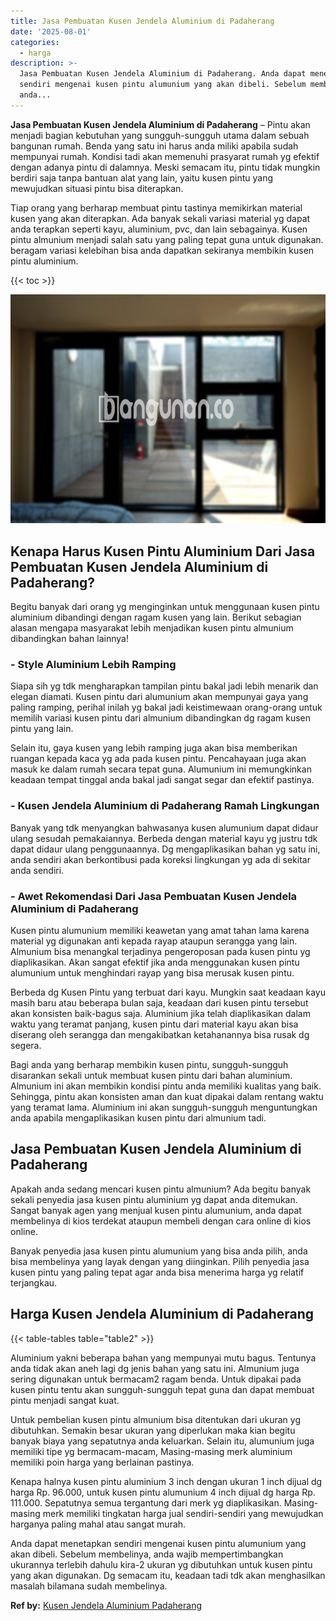 ```yaml
---
title: Jasa Pembuatan Kusen Jendela Aluminium di Padaherang
date: '2025-08-01'
categories:
  - harga
description: >-
  Jasa Pembuatan Kusen Jendela Aluminium di Padaherang. Anda dapat menetapkan
  sendiri mengenai kusen pintu alumunium yang akan dibeli. Sebelum membelinya,
  anda...
---
```


**Jasa Pembuatan Kusen Jendela Aluminium di Padaherang** – Pintu akan menjadi bagian kebutuhan yang sungguh-sungguh utama dalam sebuah bangunan rumah. Benda yang satu ini harus anda miliki apabila sudah mempunyai rumah. Kondisi tadi akan memenuhi prasyarat rumah yg efektif dengan adanya pintu di dalamnya. Meski semacam itu, pintu tidak mungkin berdiri saja tanpa bantuan alat yang lain, yaitu kusen pintu yang mewujudkan situasi pintu bisa diterapkan.

Tiap orang yang berharap membuat pintu tastinya memikirkan material kusen yang akan diterapkan. Ada banyak sekali variasi material yg dapat anda terapkan seperti kayu, aluminium, pvc, dan lain sebagainya. Kusen pintu almunium menjadi salah satu yang paling tepat guna untuk digunakan. beragam variasi kelebihan bisa anda dapatkan sekiranya membikin kusen pintu aluminium.

{{< toc >}}

![Jasa Pembuatan Kusen Jendela Aluminium di Padaherang](/images/harga-kusen-jendela-alumunium-31.png)

## Kenapa Harus Kusen Pintu Aluminium Dari Jasa Pembuatan Kusen Jendela Aluminium di Padaherang?

Begitu banyak dari orang yg menginginkan untuk menggunaan kusen pintu aluminium dibandingi dengan ragam kusen yang lain. Berikut sebagian alasan mengapa masyarakat lebih menjadikan kusen pintu almunium dibandingkan bahan lainnya!

### \- Style Aluminium Lebih Ramping

Siapa sih yg tdk mengharapkan tampilan pintu bakal jadi lebih menarik dan elegan diamati. Kusen pintu dari alumunium akan mempunyai gaya yang paling ramping, perihal inilah yg bakal jadi keistimewaan orang-orang untuk memilih variasi kusen pintu dari almunium dibandingkan dg ragam kusen pintu yang lain.

Selain itu, gaya kusen yang lebih ramping juga akan bisa memberikan ruangan kepada kaca yg ada pada kusen pintu. Pencahayaan juga akan masuk ke dalam rumah secara tepat guna. Alumunium ini memungkinkan keadaan tempat tinggal anda bakal jadi sangat segar dan efektif pastinya.

### \- Kusen Jendela Aluminium di Padaherang Ramah Lingkungan

Banyak yang tdk menyangkan bahwasanya kusen alumunium dapat didaur ulang sesudah pemakaiannya. Berbeda dengan material kayu yg justru tdk dapat didaur ulang penggunaannya. Dg mengaplikasikan bahan yg satu ini, anda sendiri akan berkontibusi pada koreksi lingkungan yg ada di sekitar anda sendiri.

### \- Awet Rekomendasi Dari Jasa Pembuatan Kusen Jendela Aluminium di Padaherang

Kusen pintu alumunium memiliki keawetan yang amat tahan lama karena material yg digunakan anti kepada rayap ataupun serangga yang lain. Almunium bisa menangkal terjadinya pengeroposan pada kusen pintu yg diaplikasikan. Akan sangat efektif jika anda menggunakan kusen pintu alumunium untuk menghindari rayap yang bisa merusak kusen pintu.

Berbeda dg Kusen Pintu yang terbuat dari kayu. Mungkin saat keadaan kayu masih baru atau beberapa bulan saja, keadaan dari kusen pintu tersebut akan konsisten baik-bagus saja. Aluminium jika telah diaplikasikan dalam waktu yang teramat panjang, kusen pintu dari material kayu akan bisa diserang oleh serangga dan mengakibatkan ketahanannya bisa rusak dg segera.

Bagi anda yang berharap membikin kusen pintu, sungguh-sungguh disarankan sekali untuk membuat kusen pintu dari bahan aluminium. Almunium ini akan membikin kondisi pintu anda memiliki kualitas yang baik. Sehingga, pintu akan konsisten aman dan kuat dipakai dalam rentang waktu yang teramat lama. Aluminium ini akan sungguh-sungguh menguntungkan anda apabila mengaplikasikan kusen pintu dari almunium tadi.

## Jasa Pembuatan Kusen Jendela Aluminium di Padaherang

Apakah anda sedang mencari kusen pintu almunium? Ada begitu banyak sekali penyedia jasa kusen pintu aluminium yg dapat anda ditemukan. Sangat banyak agen yang menjual kusen pintu alumunium, anda dapat membelinya di kios terdekat ataupun membeli dengan cara online di kios online.

Banyak penyedia jasa kusen pintu alumunium yang bisa anda pilih, anda bisa membelinya yang layak dengan yang diinginkan. Pilih penyedia jasa kusen pintu yang paling tepat agar anda bisa menerima harga yg relatif terjangkau.

## Harga Kusen Jendela Aluminium di Padaherang

{{< table-tables table="table2" >}}

Aluminium yakni beberapa bahan yang mempunyai mutu bagus. Tentunya anda tidak akan aneh lagi dg jenis bahan yang satu ini. Almunium juga sering digunakan untuk bermacam2 ragam benda. Untuk dipakai pada kusen pintu tentu akan sungguh-sungguh tepat guna dan dapat membuat pintu menjadi sangat kuat.

Untuk pembelian kusen pintu almunium bisa ditentukan dari ukuran yg dibutuhkan. Semakin besar ukuran yang diperlukan maka kian begitu banyak biaya yang sepatutnya anda keluarkan. Selain itu, alumunium juga memiliki tipe yg bermacam-macam, Masing-masing merk aluminium memiliki poin harga yang berlainan pastinya.

Kenapa halnya kusen pintu aluminium 3 inch dengan ukuran 1 inch dijual dg harga Rp. 96.000, untuk kusen pintu alumunium 4 inch dijual dg harga Rp. 111.000. Sepatutnya semua tergantung dari merk yg diaplikasikan. Masing-masing merk memiliki tingkatan harga jual sendiri-sendiri yang mewujudkan harganya paling mahal atau sangat murah.

Anda dapat menetapkan sendiri mengenai kusen pintu alumunium yang akan dibeli. Sebelum membelinya, anda wajib mempertimbangkan ukurannya terlebih dahulu kira-2 ukuran yg dibutuhkan untuk kusen pintu yang akan digunakan. Dg semacam itu, keadaan tadi tdk akan menghasilkan masalah bilamana sudah membelinya.

**Ref by:** [Kusen Jendela Aluminium Padaherang](https://id.wikipedia.org/wiki/Kusen)
